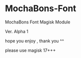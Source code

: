 # MochaBons-Font
MochaBons Font Magisk Module

Ver. Alpha 1 

hope you enjoy , thank you ^^

please use magisk 17+++
